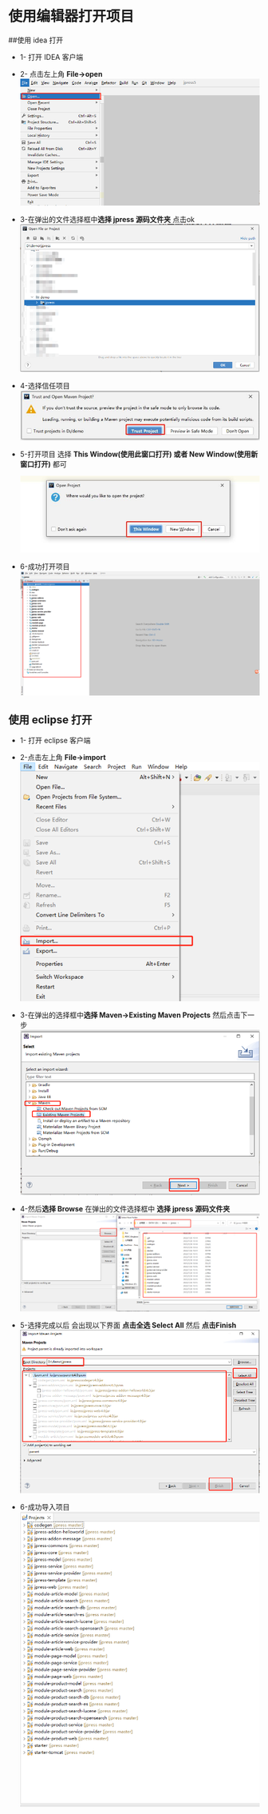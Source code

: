 # 使用编辑器打开项目
##使用 idea 打开

* 1- 打开 IDEA 客户端
* 2- 点击左上角 **File->open**
![img.png](./assets/image/idea_1.png)
  
* 3-在弹出的文件选择框中**选择 jpress 源码文件夹** 点击ok
![img.png](./assets/image/idea_2.png)
  
* 4-选择信任项目
![img.png](./assets/image/idea_3.png)
  
* 5-打开项目 选择 **This Window(使用此窗口打开) 或者 New Window(使用新窗口打开)** 都可

   ![img.png](./assets/image/idea_4.png)
  
* 6-成功打开项目
![img.png](./assets/image/idea_5.png)
  
## 使用 eclipse 打开
* 1- 打开 eclipse 客户端
* 2-点击左上角 **File->import**
![img.png](assets/image/eclipse_1.png)
  
* 3-在弹出的选择框中**选择 Maven->Existing Maven Projects** 然后点击下一步
![img.png](assets/image/eclipse_2.png)
  
* 4-然后**选择 Browse** 在弹出的文件选择框中 **选择 jpress 源码文件夹** 
![img.png](assets/image/eclipse_3.png)
  
* 5-选择完成以后 会出现以下界面 **点击全选 Select All**  然后 **点击Finish** 
![img.png](assets/image/eclipse_4.png)
  
* 6-成功导入项目
![img.png](assets/image/eclipse_5.png)